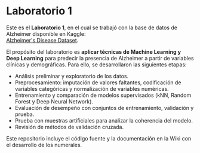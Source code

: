 # Laboratorio 1

Este es el **Laboratorio 1**, en el cual se trabajó con la base de datos de Alzheimer disponible en Kaggle:  
[Alzheimer's Disease Dataset](https://www.kaggle.com/datasets/rabieelkharoua/alzheimers-disease-dataset?resource=download).  

El propósito del laboratorio es **aplicar técnicas de Machine Learning y Deep Learning** para predecir la presencia de Alzheimer a partir de variables clínicas y demográficas. Para ello, se desarrollaron las siguientes etapas:  
- Análisis preliminar y exploratorio de los datos.  
- Preprocesamiento: imputación de valores faltantes, codificación de variables categóricas y normalización de variables numéricas.  
- Entrenamiento y comparación de modelos supervisados (kNN, Random Forest y Deep Neural Network).  
- Evaluación de desempeño con conjuntos de entrenamiento, validación y prueba.  
- Prueba con muestras artificiales para analizar la coherencia del modelo.  
- Revisión de métodos de validación cruzada.  

Este repositorio incluye el código fuente y la documentación en la Wiki con el desarrollo de los numerales. 

